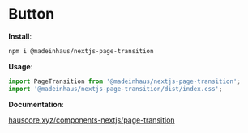 # Button

**Install**:

```bash
npm i @madeinhaus/nextjs-page-transition
```

**Usage**:

```javascript
import PageTransition from '@madeinhaus/nextjs-page-transition';
import '@madeinhaus/nextjs-page-transition/dist/index.css';
```

**Documentation**:

[hauscore.xyz/components-nextjs/page-transition](https://hauscore.xyz/components-nextjs/page-transition)
